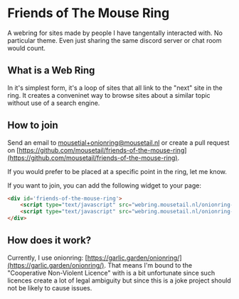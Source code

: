 # Friends of The Mouse Ring

A webring for sites made by people I have tangentally interacted with. No particular theme. Even just sharing
the same discord server or chat room would count.

## What is a Web Ring

In it's simplest form, it's a loop of sites that all link to the "next" site in the ring. It creates
a conveninet way to browse sites about a similar topic without use of a search engine.

## How to join

Send an email to [mousetial+onionring@mousetail.nl](mailto://mousetial+onionring@mousetial.nl) or
create a pull request on [https://github.com/mousetail/friends-of-the-mouse-ring](https://github.com/mousetail/friends-of-the-mouse-ring).

If you would prefer to be placed at a specific point in the ring, let me know.

If you want to join, you can add the following widget to your page:
```html
<div id='friends-of-the-mouse-ring'>
    <script type="text/javascript" src="webring.mousetail.nl/onionring-variables.js"></script>
    <script type="text/javascript" src="webring.mousetail.nl/onionring-widget.js"></script>
</div>
```

## How does it work?

Currently, I use onionring: [https://garlic.garden/onionring/](https://garlic.garden/onionring/).
That means I'm bound to the "Cooperative Non-Violent Licence" with is a bit unfortunate since
such licences create a lot of legal ambiguity but since this is a joke project should not be likely to
cause issues.
